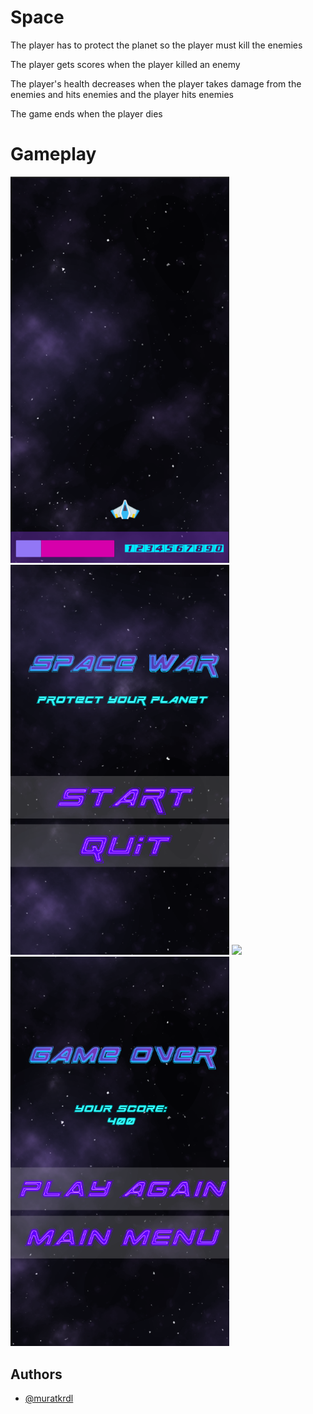 
# Space

The player has to protect the planet so the player must kill the enemies

The player gets scores when the player killed an enemy

The player's health decreases when the player takes damage from the enemies and hits enemies and the player hits enemies

The game ends when the player dies


# Gameplay

<img src="https://github.com/muratkrdl/Space/blob/main/Picture.png" width="350">


<img src="https://github.com/muratkrdl/Space/blob/main/MainMenu.png" width="350">


<img src="https://github.com/muratkrdl/Space/blob/main/Gameplay.gif" width="350">


<img src="https://github.com/muratkrdl/Space/blob/main/GameOver.png" width="350">


## Authors

- [@muratkrdl](https://github.com/muratkrdl)


